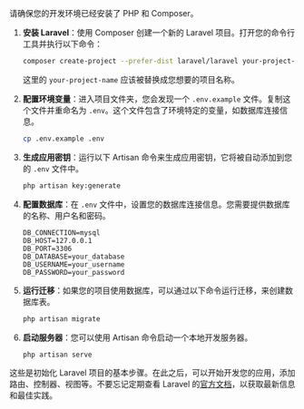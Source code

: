 请确保您的开发环境已经安装了 PHP 和 Composer。

1. **安装 Laravel**：使用 Composer 创建一个新的 Laravel 项目。打开您的命令行工具并执行以下命令：

   ```bash
   composer create-project --prefer-dist laravel/laravel your-project-name
   ```

   这里的 `your-project-name` 应该被替换成您想要的项目名称。

2. **配置环境变量**：进入项目文件夹，您会发现一个 `.env.example` 文件。复制这个文件并重命名为 `.env`。这个文件包含了环境特定的变量，如数据库连接信息。

   ```bash
   cp .env.example .env
   ```

3. **生成应用密钥**：运行以下 Artisan 命令来生成应用密钥，它将被自动添加到您的 `.env` 文件中。

   ```bash
   php artisan key:generate
   ```

4. **配置数据库**：在 `.env` 文件中，设置您的数据库连接信息。您需要提供数据库的名称、用户名和密码。

   ```
   DB_CONNECTION=mysql
   DB_HOST=127.0.0.1
   DB_PORT=3306
   DB_DATABASE=your_database
   DB_USERNAME=your_username
   DB_PASSWORD=your_password
   ```

5. **运行迁移**：如果您的项目使用数据库，可以通过以下命令运行迁移，来创建数据库表。

   ```bash
   php artisan migrate
   ```

6. **启动服务器**：您可以使用 Artisan 命令启动一个本地开发服务器。

   ```bash
   php artisan serve
   ```

这些是初始化 Laravel 项目的基本步骤。在此之后，可以开始开发您的应用，添加路由、控制器、视图等。不要忘记定期查看 Laravel 的[官方文档](https://laravel.com/docs/10.x)，以获取最新信息和最佳实践。